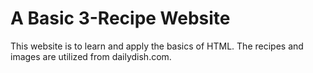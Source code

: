 # A Basic 3-Recipe Website
This website is to learn and apply the basics of HTML. The recipes and images are utilized from dailydish.com. 